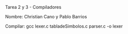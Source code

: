 
Tarea 2 y 3 - Compiladores 

Nombre: Christian Cano y Pablo Barrios

Compilar: gcc lexer.c tabladeSimbolos.c parser.c -o lexer
